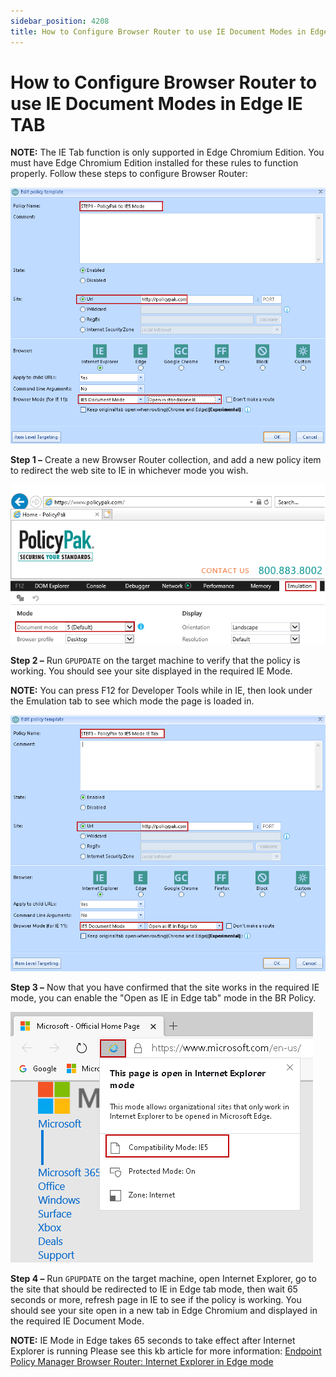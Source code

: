 ```yaml
---
sidebar_position: 4208
title: How to Configure Browser Router to use IE Document Modes in Edge IE TAB
---
```


# How to Configure Browser Router to use IE Document Modes in Edge IE TAB

**NOTE:** The IE Tab function is only supported in Edge Chromium Edition. You must have Edge Chromium Edition installed for these rules to function properly. Follow these steps to configure Browser Router:

![](../../../../../../static/images/PolicyPak/Content/Resources/Images/BrowserRouter/EditPolicyTemplate/767_1_image-20210121211003-1.png)

**Step 1 –** Create a new Browser Router collection, and add a new policy item to redirect the web site to IE in whichever mode you wish.

![](../../../../../../static/images/PolicyPak/Content/Resources/Images/BrowserRouter/EditPolicyTemplate/767_2_image-20210121211003-2.png)

**Step 2 –** Run `GPUPDATE` on the target machine to verify that the policy is working. You should see your site displayed in the required IE Mode.

**NOTE:** You can press F12 for Developer Tools while in IE, then look under the Emulation tab to see which mode the page is loaded in.

![](../../../../../../static/images/PolicyPak/Content/Resources/Images/BrowserRouter/EditPolicyTemplate/767_3_image-20210121211003-3.png)

**Step 3 –** Now that you have confirmed that the site works in the required IE mode, you can enable the "Open as IE in Edge tab" mode in the BR Policy.

![](../../../../../../static/images/PolicyPak/Content/Resources/Images/BrowserRouter/EditPolicyTemplate/767_4_image-20210121211003-4.png)

**Step 4 –** Run `GPUPDATE` on the target machine, open Internet Explorer, go to the site that should be redirected to IE in Edge tab mode, then wait 65 seconds or more, refresh page in IE to see if the policy is working. You should see your site open in a new tab in Edge Chromium and displayed in the required IE Document Mode.

**NOTE:** IE Mode in Edge takes 65 seconds to take effect after Internet Explorer is running Please see this kb article for more information: [Endpoint Policy Manager Browser Router: Internet Explorer in Edge mode](../../Video/BrowserRouter/IEEdgeMode)